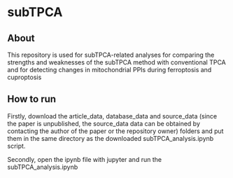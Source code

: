 # subTPCA
## About

This repository is used for subTPCA-related analyses for comparing the strengths and weaknesses of the subTPCA method with conventional TPCA 
and for detecting changes in mitochondrial PPIs during ferroptosis and cuproptosis

## How to run
Firstly, download the article_data, database_data and source_data (since the paper is unpublished, the source_data data can be obtained by contacting the author of the paper or the repository owner) folders 
and put them in the same directory as the downloaded subTPCA_analysis.ipynb script.

Secondly, open the ipynb file with jupyter and run the subTPCA_analysis.ipynb
